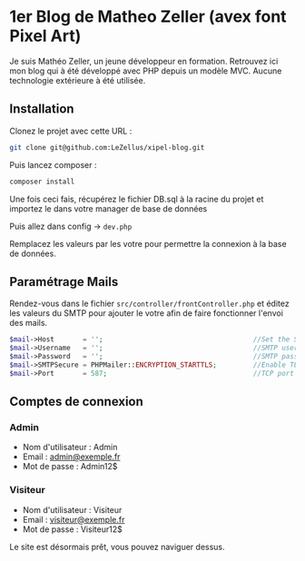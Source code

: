 # 1er Blog de Matheo Zeller (avex font Pixel Art)
Je suis Mathéo Zeller, un jeune développeur en formation. Retrouvez ici mon blog qui à été développé avec PHP depuis un modèle MVC.
Aucune technologie extérieure à été utilisée.

## Installation

Clonez le projet avec cette URL : 
```bash
git clone git@github.com:LeZellus/xipel-blog.git
```
Puis lancez composer :
```bash
composer install
```

Une fois ceci fais, récupérez le fichier DB.sql à la racine du projet et importez le dans votre manager de base de données

Puis allez dans config -> `dev.php`

Remplacez les valeurs par les votre pour permettre la connexion à la base de données.

## Paramétrage Mails

Rendez-vous dans le fichier ``src/controller/frontController.php`` et éditez les valeurs du SMTP pour ajouter le votre afin de faire fonctionner l'envoi des mails.
```php
$mail->Host       = '';                                     //Set the SMTP server to send through
$mail->Username   = '';                                     //SMTP username
$mail->Password   = '';                                     //SMTP password
$mail->SMTPSecure = PHPMailer::ENCRYPTION_STARTTLS;         //Enable TLS encryption; `PHPMailer::ENCRYPTION_SMTPS` encouraged
$mail->Port       = 587;                                    //TCP port to connect to, use 465 for `PHPMailer::ENCRYPTION_SMTPS` above
```

## Comptes de connexion

### Admin

-   Nom d'utilisateur : Admin
-   Email : admin@exemple.fr
-   Mot de passe : Admin12$

### Visiteur

-   Nom d'utilisateur : Visiteur
-   Email : visiteur@exemple.fr
-   Mot de passe : Visiteur12$

Le site est désormais prêt, vous pouvez naviguer dessus.

